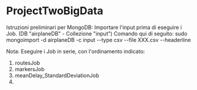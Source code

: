 # ProjectTwoBigData

Istruzioni preliminari per MongoDB:
Importare l'input prima di eseguire i Job. (DB "airplaneDB" - Collezione "input") Comando qui di seguito:
sudo mongoimport -d airplaneDB -c input --type csv --file XXX.csv --headerline 

Nota: Eseguire i Job in serie, con l'ordinamento indicato:

1) routesJob
2) markersJob
3) meanDelay_StandardDeviationJob
4) 
